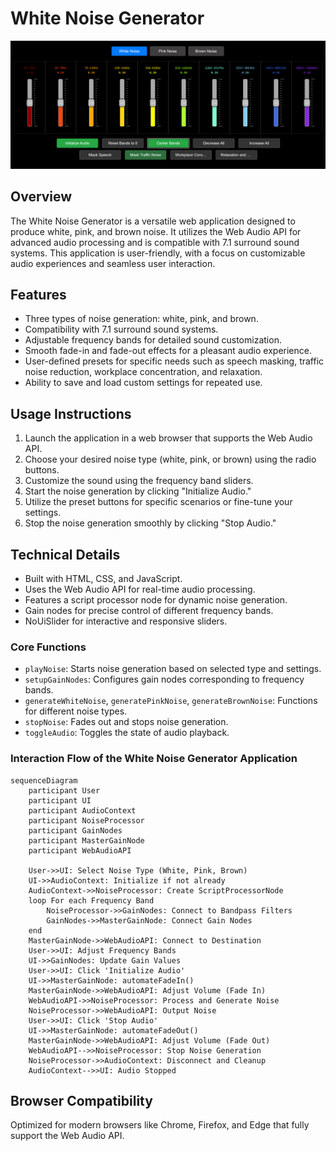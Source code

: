 # White Noise Generator

![White Noise Generator](image.png)

## Overview
The White Noise Generator is a versatile web application designed to produce white, pink, and brown noise. It utilizes the Web Audio API for advanced audio processing and is compatible with 7.1 surround sound systems. This application is user-friendly, with a focus on customizable audio experiences and seamless user interaction.

## Features
- Three types of noise generation: white, pink, and brown.
- Compatibility with 7.1 surround sound systems.
- Adjustable frequency bands for detailed sound customization.
- Smooth fade-in and fade-out effects for a pleasant audio experience.
- User-defined presets for specific needs such as speech masking, traffic noise reduction, workplace concentration, and relaxation.
- Ability to save and load custom settings for repeated use.

## Usage Instructions
1. Launch the application in a web browser that supports the Web Audio API.
2. Choose your desired noise type (white, pink, or brown) using the radio buttons.
3. Customize the sound using the frequency band sliders.
4. Start the noise generation by clicking "Initialize Audio."
5. Utilize the preset buttons for specific scenarios or fine-tune your settings.
6. Stop the noise generation smoothly by clicking "Stop Audio."

## Technical Details
- Built with HTML, CSS, and JavaScript.
- Uses the Web Audio API for real-time audio processing.
- Features a script processor node for dynamic noise generation.
- Gain nodes for precise control of different frequency bands.
- NoUiSlider for interactive and responsive sliders.

### Core Functions
- `playNoise`: Starts noise generation based on selected type and settings.
- `setupGainNodes`: Configures gain nodes corresponding to frequency bands.
- `generateWhiteNoise`, `generatePinkNoise`, `generateBrownNoise`: Functions for different noise types.
- `stopNoise`: Fades out and stops noise generation.
- `toggleAudio`: Toggles the state of audio playback.

### Interaction Flow of the White Noise Generator Application

 
```mermaid
sequenceDiagram
    participant User
    participant UI
    participant AudioContext
    participant NoiseProcessor
    participant GainNodes
    participant MasterGainNode
    participant WebAudioAPI

    User->>UI: Select Noise Type (White, Pink, Brown)
    UI->>AudioContext: Initialize if not already
    AudioContext->>NoiseProcessor: Create ScriptProcessorNode
    loop For each Frequency Band
        NoiseProcessor->>GainNodes: Connect to Bandpass Filters
        GainNodes->>MasterGainNode: Connect Gain Nodes
    end
    MasterGainNode->>WebAudioAPI: Connect to Destination
    User->>UI: Adjust Frequency Bands
    UI->>GainNodes: Update Gain Values
    User->>UI: Click 'Initialize Audio'
    UI->>MasterGainNode: automateFadeIn()
    MasterGainNode->>WebAudioAPI: Adjust Volume (Fade In)
    WebAudioAPI->>NoiseProcessor: Process and Generate Noise
    NoiseProcessor->>WebAudioAPI: Output Noise
    User->>UI: Click 'Stop Audio'
    UI->>MasterGainNode: automateFadeOut()
    MasterGainNode->>WebAudioAPI: Adjust Volume (Fade Out)
    WebAudioAPI-->>NoiseProcessor: Stop Noise Generation
    NoiseProcessor->>AudioContext: Disconnect and Cleanup
    AudioContext-->>UI: Audio Stopped

```

## Browser Compatibility
Optimized for modern browsers like Chrome, Firefox, and Edge that fully support the Web Audio API.
